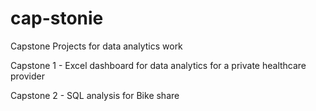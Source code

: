 # cap-stonie
Capstone Projects for data analytics work

Capstone 1 - Excel dashboard for data analytics for a private healthcare provider

Capstone 2 - SQL analysis for Bike share
